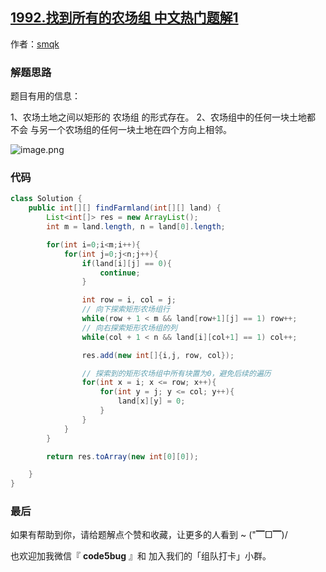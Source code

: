 ## [1992.找到所有的农场组 中文热门题解1](https://leetcode.cn/problems/find-all-groups-of-farmland/solutions/100000/jian-dan-de-xun-huan-bian-li-shuang-100-1dejd)

作者：[smqk](https://leetcode.cn/u/smqk)
### 解题思路
题目有用的信息：

1、农场土地之间以矩形的 农场组 的形式存在。
2、农场组中的任何一块土地都 不会 与另一个农场组的任何一块土地在四个方向上相邻。

![image.png](https://pic.leetcode-cn.com/1630817894-MKqqrw-image.png)

### 代码


```java
class Solution {
    public int[][] findFarmland(int[][] land) {
        List<int[]> res = new ArrayList();
        int m = land.length, n = land[0].length;

        for(int i=0;i<m;i++){
            for(int j=0;j<n;j++){
                if(land[i][j] == 0){
                    continue;
                }

                int row = i, col = j;
                // 向下探索矩形农场组行
                while(row + 1 < m && land[row+1][j] == 1) row++;
                // 向右探索矩形农场组的列
                while(col + 1 < n && land[i][col+1] == 1) col++;

                res.add(new int[]{i,j, row, col});

                // 探索到的矩形农场组中所有块置为0，避免后续的遍历
                for(int x = i; x <= row; x++){
                    for(int y = j; y <= col; y++){
                        land[x][y] = 0;
                    }
                }
            }
        }

        return res.toArray(new int[0][0]);

    }
}
```

### 最后
如果有帮助到你，请给题解点个赞和收藏，让更多的人看到 ~ ("▔□▔)/

也欢迎加我微信『 **code5bug** 』和 加入我们的「组队打卡」小群。
